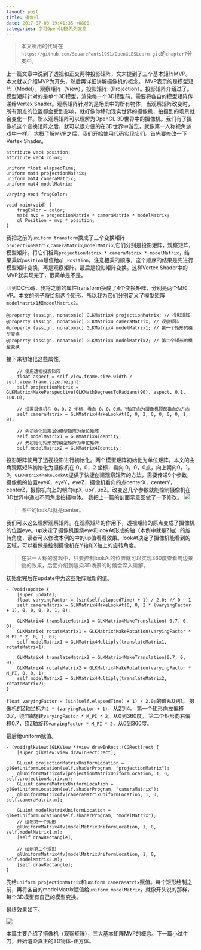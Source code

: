 ```yaml
---
layout: post
title: 摄像机
date: 2017-07-03 19:41:35 +0800
categories: 学习OpenGLES系列文章
---
```


> 本文所用的代码在`https://github.com/SquarePants1991/OpenGLESLearn.git`的`chapter7`分支中。

上一篇文章中说到了透视和正交两种投影矩阵，文末提到了三个基本矩阵MVP。本文就以介绍MVP为开头，然后再详细讲解摄像机的概念。
MVP表示的是模型矩阵（Model），观察矩阵（View），投影矩阵（Projection）。投影矩阵介绍过了。模型矩阵针对的是单个3D模型，渲染每一个3D模型前，需要将各自的模型矩阵传递给Vertex Shader。观察矩阵针对的是场景中的所有物体，当观察矩阵改变时，所有顶点的位置都会受到影响，就好像你移动现实世界的摄像机，拍摄到的场景就会变化一样。所以观察矩阵可以理解为OpenGL 3D世界中的摄像机。我们有了摄像机这个变换矩阵之后，就可以很方便的在3D世界中游览，就像第一人称视角游戏中一样。
大概了解MVP之后，我们开始使用代码实现它们。首先要修改一下Vertex Shader。
```
attribute vec4 position;
attribute vec4 color;

uniform float elapsedTime;
uniform mat4 projectionMatrix;
uniform mat4 cameraMatrix;
uniform mat4 modelMatrix;

varying vec4 fragColor;

void main(void) {
    fragColor = color;
    mat4 mvp = projectionMatrix * cameraMatrix * modelMatrix;
    gl_Position = mvp * position;
}

```
我把之前的`uniform transform`换成了三个变换矩阵`projectionMatrix`,`cameraMatrix`,`modelMatrix`,它们分别是投影矩阵，观察矩阵，模型矩阵。将它们相乘`projectionMatrix * cameraMatrix * modelMatrix`，结果乘以`position`赋值给`gl_Position`。注意相乘的顺序，这个顺序的结果是先进行模型矩阵变换，再是观察矩阵，最后是投影矩阵变换。这样Vertex Shader中的MVP就实现完了，很简单是不是。

回到OC代码，我将之前的属性transform换成了4个变换矩阵，分别是两个M和VP。本文的例子将绘制两个矩形，所以我为它们分别定义了模型矩阵`modelMatrix1`和`modelMatrix2`。
```
@property (assign, nonatomic) GLKMatrix4 projectionMatrix; // 投影矩阵
@property (assign, nonatomic) GLKMatrix4 cameraMatrix; // 观察矩阵
@property (assign, nonatomic) GLKMatrix4 modelMatrix1; // 第一个矩形的模型变换
@property (assign, nonatomic) GLKMatrix4 modelMatrix2; // 第二个矩形的模型变换
```

接下来初始化这些属性。
```
    // 使用透视投影矩阵
    float aspect = self.view.frame.size.width / self.view.frame.size.height;
    self.projectionMatrix = GLKMatrix4MakePerspective(GLKMathDegreesToRadians(90), aspect, 0.1, 100.0);
    
    // 设置摄像机在 0，0，2 坐标，看向 0，0，0点。Y轴正向为摄像机顶部指向的方向
    self.cameraMatrix = GLKMatrix4MakeLookAt(0, 0, 2, 0, 0, 0, 0, 1, 0);
    
    // 先初始化矩形1的模型矩阵为单位矩阵
    self.modelMatrix1 = GLKMatrix4Identity;
    // 先初始化矩形2的模型矩阵为单位矩阵
    self.modelMatrix2 = GLKMatrix4Identity;
```
投影矩阵使用了透视投影进行初始化。两个模型矩阵初始化为单位矩阵。本文的主角观察矩阵初始化为摄像机在 0，0，2 坐标，看向 0，0，0点，向上朝向0，1，0。`GLKMatrix4MakeLookAt`提供了快捷创建观察矩阵的方法，需要传递9个参数，摄像机的位置eyeX，eyeY，eyeZ，摄像机看向的点centerX，centerY，centerZ，摄像机向上的朝向upX, upY, upZ。改变这几个参数就能控制摄像机在3D世界中通过不同角度拍摄物体。
我把上一篇的剖面示意图做了一下修改。
![](http://upload-images.jianshu.io/upload_images/2949750-888a93fc7bcf1095.png?imageMogr2/auto-orient/strip%7CimageView2/2/w/1240)
> 图中的lookAt就是center。

我们可以这么理解观察矩阵。在观察矩阵的作用下，透视矩阵的原点变成了摄像机的位置eye。up决定了摄像机围绕eye和lookAt形成的轴（本例中就是Z轴）的旋转角度，读者可以修改本例的中的up值看看效果。lookAt决定了摄像机能看到的区域，可以看做是控制摄像机在Y轴和X轴上的旋转角度。

> 在第一人称的游戏中，只要控制lookAt的位置就可以实现360度查看周边景物的效果，后面介绍到渲染3D场景的时候会深入讲解。

初始化完后在update中为这些矩阵赋新的值。
```
- (void)update {
    [super update];
    float varyingFactor = (sin(self.elapsedTime) + 1) / 2.0; // 0 ~ 1
    self.cameraMatrix = GLKMatrix4MakeLookAt(0, 0, 2 * (varyingFactor + 1), 0, 0, 0, 0, 1, 0);
    
    GLKMatrix4 translateMatrix1 = GLKMatrix4MakeTranslation(-0.7, 0, 0);
    GLKMatrix4 rotateMatrix1 = GLKMatrix4MakeRotation(varyingFactor * M_PI * 2, 0, 1, 0);
    self.modelMatrix1 = GLKMatrix4Multiply(translateMatrix1, rotateMatrix1);
    
    GLKMatrix4 translateMatrix2 = GLKMatrix4MakeTranslation(0.7, 0, 0);
    GLKMatrix4 rotateMatrix2 = GLKMatrix4MakeRotation(varyingFactor * M_PI, 0, 0, 1);
    self.modelMatrix2 = GLKMatrix4Multiply(translateMatrix2, rotateMatrix2);
}
```
`float varyingFactor = (sin(self.elapsedTime) + 1) / 2.0;`的值从0到1。
摄像机的Z轴坐标为`2 * (varyingFactor + 1)`，从2到4。
第一个矩形向左偏移0.7，绕Y轴旋转`varyingFactor * M_PI * 2`，从0到360度。
第二个矩形向右偏移0.7，绕Z轴旋转`varyingFactor * M_PI * 2`，从0到360度。

最后给uniform赋值。
```
- (void)glkView:(GLKView *)view drawInRect:(CGRect)rect {
    [super glkView:view drawInRect:rect];
  
    GLuint projectionMatrixUniformLocation = glGetUniformLocation(self.shaderProgram, "projectionMatrix");
    glUniformMatrix4fv(projectionMatrixUniformLocation, 1, 0, self.projectionMatrix.m);
    GLuint cameraMatrixUniformLocation = glGetUniformLocation(self.shaderProgram, "cameraMatrix");
    glUniformMatrix4fv(cameraMatrixUniformLocation, 1, 0, self.cameraMatrix.m);
    
    GLuint modelMatrixUniformLocation = glGetUniformLocation(self.shaderProgram, "modelMatrix");
    // 绘制第一个矩形
    glUniformMatrix4fv(modelMatrixUniformLocation, 1, 0, self.modelMatrix1.m);
    [self drawRectangle];
    
    // 绘制第二个矩形
    glUniformMatrix4fv(modelMatrixUniformLocation, 1, 0, self.modelMatrix2.m);
    [self drawRectangle];
}
```
先给`uniform projectionMatrix`和`uniform cameraMatrix`赋值。每个矩形绘制之前，再将各自的modelMatrix赋值给`uniform modelMatrix`，就像开头说的那样，每个3D模型有自己的模型变换。

最终效果如下。

![](http://upload-images.jianshu.io/upload_images/2949750-8571476bff1278af.gif?imageMogr2/auto-orient/strip)

本篇主要介绍了摄像机（观察矩阵），三大基本矩阵MVP的概念。下一篇小试牛刀，开始渲染真正的3D物体-正方体。
